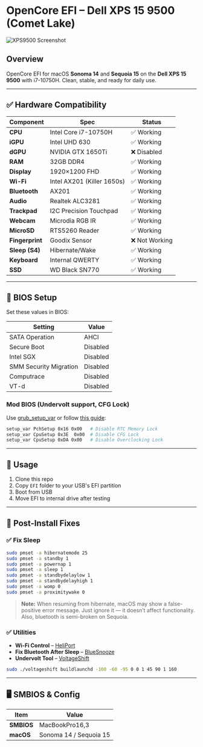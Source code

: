 # OpenCore EFI – Dell XPS 15 9500 (Comet Lake)

![XPS9500 Screenshot](https://github.com/user-attachments/assets/325c1f4d-6df3-4e3f-8eb5-3f66e4b5debb)

## Overview
OpenCore EFI for macOS **Sonoma 14** and **Sequoia 15** on the **Dell XPS 15 9500** with i7-10750H. Clean, stable, and ready for daily use.

---

## ✅ Hardware Compatibility

| Component        | Spec                                | Status       |
|------------------|--------------------------------------|--------------|
| **CPU**          | Intel Core i7-10750H                 | ✅ Working    |
| **iGPU**         | Intel UHD 630                        | ✅ Working    |
| **dGPU**         | NVIDIA GTX 1650Ti                    | ❌ Disabled   |
| **RAM**          | 32GB DDR4                            | ✅ Working    |
| **Display**      | 1920×1200 FHD                        | ✅ Working    |
| **Wi-Fi**        | Intel AX201 (Killer 1650s)           | ✅ Working    |
| **Bluetooth**    | AX201                                | ✅ Working    |
| **Audio**        | Realtek ALC3281                      | ✅ Working    |
| **Trackpad**     | I2C Precision Touchpad               | ✅ Working    |
| **Webcam**       | Microdia RGB IR                      | ✅ Working    |
| **MicroSD**      | RTS5260 Reader                       | ✅ Working    |
| **Fingerprint**  | Goodix Sensor                        | ❌ Not Working |
| **Sleep (S4)**   | Hibernate/Wake                       | ✅ Working    |
| **Keyboard**     | Internal QWERTY                      | ✅ Working    |
| **SSD**          | WD Black SN770                       | ✅ Working    |

---

## 🔧 BIOS Setup

Set these values in BIOS:

| Setting                  | Value       |
|--------------------------|-------------|
| SATA Operation           | AHCI        |
| Secure Boot              | Disabled    |
| Intel SGX                | Disabled    |
| SMM Security Migration   | Disabled    |
| Computrace               | Disabled    |
| VT-d                     | Disabled    |

### Mod BIOS (Undervolt support, CFG Lock)

Use [grub_setup_var](https://github.com/XDleader555/grub_setup_var/releases) or follow [this guide](https://linustechtips.com/topic/1323151-dell-xps-9700-undervolting-the-complete-guide/):

```bash
setup_var PchSetup 0x16 0x00   # Disable RTC Memory Lock  
setup_var CpuSetup 0x3E  0x00  # Disable CFG Lock  
setup_var CpuSetup 0xDA 0x00   # Disable Overclocking Lock  
```

---

## 🚀 Usage

1. Clone this repo  
2. Copy `EFI` folder to your USB's EFI partition  
3. Boot from USB  
4. Move EFI to internal drive after testing  

---

## 🔧 Post-Install Fixes

### ✅ Fix Sleep
```bash
sudo pmset -a hibernatemode 25
sudo pmset -a standby 1
sudo pmset -a powernap 1
sudo pmset -a sleep 1
sudo pmset -a standbydelaylow 1
sudo pmset -a standbydelayhigh 1
sudo pmset -a womp 0
sudo pmset -a proximitywake 0
```

> **Note:** When resuming from hibernate, macOS may show a false-positive error message. Just ignore it — it doesn’t affect functionality. Also, bluetooth is semi-broken on Sequoia.

### ✅ Utilities
- **Wi-Fi Control** – [HeliPort](https://github.com/OpenIntelWireless/HeliPort)
- **Fix Bluetooth After Sleep** – [BlueSnooze](https://github.com/odlp/bluesnooze)
- **Undervolt Tool** – [VoltageShift](https://github.com/sicreative/VoltageShift)

```bash
sudo ./voltageshift buildlaunchd -100 -60 -95 0 0 1 45 90 1 160
```

---

## 🖥 SMBIOS & Config

| Item         | Value               |
|--------------|---------------------|
| **SMBIOS**   | MacBookPro16,3      |
| **macOS**    | Sonoma 14 / Sequoia 15 |

